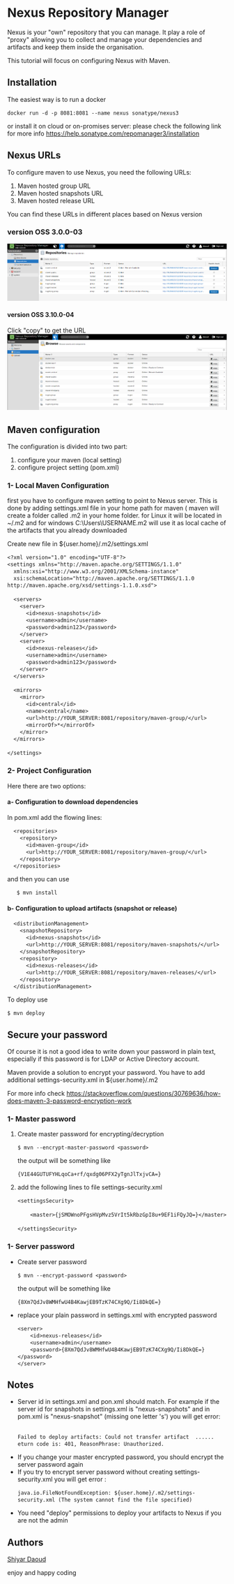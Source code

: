 

# Nexus Repository Manager

Nexus is your "own" repository that you can manage. It play a role of "proxy" allowing you to collect and manage your dependencies and artifacts and keep them inside the organisation.

This tutorial will focus on configuring Nexus with Maven.

## Installation
The easiest way is to run a docker 

	docker run -d -p 8081:8081 --name nexus sonatype/nexus3

or install it on cloud or on-promises server:
please check the following link for more info
https://help.sonatype.com/repomanager3/installation

## Nexus URLs

To configure maven to use Nexus, you need the following URLs:

 1. Maven hosted group URL
 2. Maven hosted snapshots URL
 3. Maven hosted release URL

You can find these URLs in different places based on Nexus version
### version OSS 3.0.0-03
![version OSS 3.0.0-03](img/nexus3.0.PNG)  

#### version OSS 3.10.0-04
Click "copy" to get the URL
![version OSS 3.10.0-04](img/nexus3.10.PNG)  


## Maven configuration  
The configuration is divided into two part:

 1. configure your maven (local setting) 
 2. configure project setting
    (pom.xml)

### 1- Local Maven Configuration  
first you have to configure maven setting to point to Nexus server. This is done by adding settings.xml file in your home path for maven ( maven will create a folder called .m2 in your home folder. for Linux it will be located in ~/.m2 and for windows C:\Users\USERNAME\.m2 will use it as local cache of the artifacts that you already downloaded 

Create new file in ${user.home}/.m2/settings.xml

```
<?xml version="1.0" encoding="UTF-8"?>
<settings xmlns="http://maven.apache.org/SETTINGS/1.1.0"
  xmlns:xsi="http://www.w3.org/2001/XMLSchema-instance"
  xsi:schemaLocation="http://maven.apache.org/SETTINGS/1.1.0 http://maven.apache.org/xsd/settings-1.1.0.xsd">

  <servers>
    <server>
      <id>nexus-snapshots</id>
      <username>admin</username>
      <password>admin123</password>
    </server>
    <server>
      <id>nexus-releases</id>
      <username>admin</username>
      <password>admin123</password>
    </server>
  </servers>

  <mirrors>
    <mirror>
      <id>central</id>
      <name>central</name>
      <url>http://YOUR_SERVER:8081/repository/maven-group/</url>
      <mirrorOf>*</mirrorOf>
    </mirror>
  </mirrors>

</settings>
```

### 2- Project Configuration  

 Here there are two options:


  ####  a- Configuration to download dependencies
  In pom.xml add the flowing lines:

```
  <repositories>
    <repository>
      <id>maven-group</id>
      <url>http://YOUR_SERVER:8081/repository/maven-group/</url>
    </repository>
  </repositories>
```
and then you can use  

       $ mvn install 

####  b-  Configuration to upload artifacts (snapshot or release)

```
  <distributionManagement>
    <snapshotRepository>
      <id>nexus-snapshots</id>
      <url>http://YOUR_SERVER:8081/repository/maven-snapshots/</url>
    </snapshotRepository>
    <repository>
      <id>nexus-releases</id>
      <url>http://YOUR_SERVER:8081/repository/maven-releases/</url>
    </repository>
  </distributionManagement>
```
To deploy use

    $ mvn deploy

## Secure your password
Of course it is not a good idea to write down your password in plain text, especially if this password is for LDAP or Active Directory account.

Maven provide a solution to encrypt your password. You have to add additional settings-security.xml in ${user.home}/.m2

For more info check
https://stackoverflow.com/questions/30769636/how-does-maven-3-password-encryption-work

### 1- Master password 

 1. Create master password for encrypting/decryption 

	```
	$ mvn --encrypt-master-password <password>
	```
	the output will be something like
	```
	{V1E44GUTUFYHLqoCa+rf/qxdg06PFX2yTgnJlTxjvCA=}
	```
 2. add the following lines to file settings-security.xml

	```
	<settingsSecurity>
		
		<master>{jSMOWnoPFgsHVpMvz5VrIt5kRbzGpI8u+9EF1iFQyJQ=}</master>

	</settingsSecurity>
	```
		

### 1- Server password 
 - Create server password 
	```
	$ mvn --encrypt-password <password>
	```
	the output will be something like
	```
	{8Xm7QdJv8WMHfwU4B4KawjEB9TzK74CXg9Q/Ii8DkQE=}
	```
 - replace your plain password in settings.xml with encrypted password

	```
	<server>
		<id>nexus-releases</id>
		<username>admin</username>
		<password>{8Xm7QdJv8WMHfwU4B4KawjEB9TzK74CXg9Q/Ii8DkQE=}</password>
	</server>
	```
## Notes

 - Server id in settings.xml and pon.xml should match. For example if the server id for snapshots in settings.xml is "nexus-snapshots" and in pom.xml is "nexus-snapshot" (missing one letter 's') you will get error: 
	 ```
	 
	 Failed to deploy artifacts: Could not transfer artifact  ...... eturn code is: 401, ReasonPhrase: Unauthorized.
	```
- If you change your master encrypted password, you should encrypt the server password again
- If you try to encrypt server password without creating settings-security.xml you will get error :
	```
	java.io.FileNotFoundException: ${user.home}/.m2/settings-security.xml (The system cannot find the file specified)
	```
- You need "deploy" permissions to deploy your artifacts to Nexus if you are not the admin 
## Authors

[Shiyar Daoud ](https://github.com/shDaoud)

enjoy and happy coding


